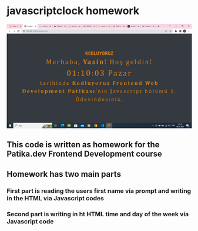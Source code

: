 # **javascriptclock homework**
![Resim Açıklaması](https://github.com/ysncvk/javascriptclock/blob/main/javascriptodev1.jpg)
## This code is written as homework for the Patika.dev Frontend Development course 

## Homework has two main parts
### First part is reading the users first name via prompt and writing in the HTML via Javascript codes
### Second part is writing in ht HTML time and day of the week via Javascript code

